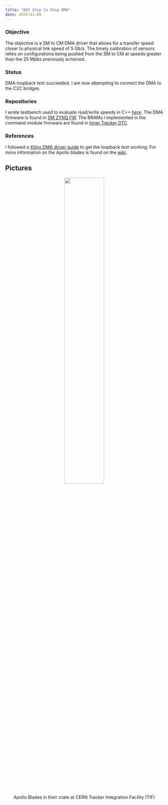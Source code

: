 ```yaml
---
title: "AXI Chip to Chip DMA"
date: 2025-01-09
---
```


### Objective
The objective is a SM to CM DMA driver that allows for a transfer speed closer to physical link speed of 5 Gb/s. The timely calibration of sensors relies on configurations being pushed from the SM to CM at speeds greater than the 25 Mpbs previously acheived.

### Status
DMA loopback test succeeded. I am now attempting to connect the DMA to the C2C bridges.

### Repositories
I wrote testbench used to evaluate read/write speeds in C++ [here](https://github.com/ablaizot/speedtest/tree/CMspeed).
The DMA firmware is found in [SM ZYNQ FW](https://gitlab.com/apollo-lhc/FW/SM_ZYNQ_FW/-/tree/c2c_dma?ref_type=heads).
The BRAMs I implemented in the command module firmware are found in [Inner Tracker DTC](https://gitlab.cern.ch/cms-tracker-phase2-data-processing/BE_firmware/inner-tracker-dtc/inner-tracker-dtc/-/tree/block_ram?ref_type=heads).

### References
I followed a [Xilinx DMA driver guide](https://xilinx-wiki.atlassian.net/wiki/spaces/A/pages/1027702787/Linux+DMA+From+User+Space+2.0) to get the loopback test working.
For more information on the Apollo blades is found on the [wiki](https://apollo-lhc.gitlab.io/). 

## Pictures
<p align="center">
<img src="/portfolio/images/Apollo.jpg" width="50%">
</p>
<p align="center">
Apollo Blades in their crate at CERN Tracker Integration Facility (TIF)
</p>